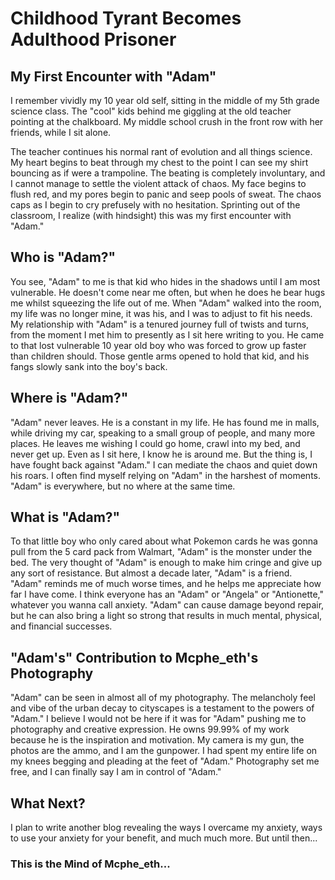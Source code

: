 # Childhood Tyrant Becomes Adulthood Prisoner

## My First Encounter with "Adam"

I remember vividly my 10 year old self, sitting in the middle of my 5th grade science class. 
The "cool" kids behind me giggling at the old teacher pointing at the chalkboard. 
My middle school crush in the front row with her friends, while I sit alone. 

The teacher continues his normal rant of evolution and all things science. 
My heart begins to beat through my chest to the point I can see my shirt bouncing as if were a trampoline.
The beating is completely involuntary, and I cannot manage to settle the violent attack of chaos. 
My face begins to flush red, and my pores begin to panic and seep pools of sweat. 
The chaos caps as I begin to cry prefusely with no hesitation. 
Sprinting out of the classroom, I realize (with hindsight) this was my first encounter with "Adam."

## Who is "Adam?"

You see, "Adam" to me is that kid who hides in the shadows until I am most vulnerable. 
He doesn't come near me often, but when he does he bear hugs me whilst squeezing the life out of me. 
When "Adam" walked into the room, my life was no longer mine, it was his, and I was to adjust to fit his needs. 
My relationship with "Adam" is a tenured journey full of twists and turns, from the moment I met him to presently as I sit here writing to you. 
He came to that lost vulnerable 10 year old boy who was forced to grow up faster than children should. 
Those gentle arms opened to hold that kid, and his fangs slowly sank into the boy's back. 

## Where is "Adam?"

"Adam" never leaves. He is a constant in my life. 
He has found me in malls, while driving my car, speaking to a small group of people, and many more places. 
He leaves me wishing I could go home, crawl into my bed, and never get up. 
Even as I sit here, I know he is around me. 
But the thing is, I have fought back against "Adam."
I can mediate the chaos and quiet down his roars. 
I often find myself relying on "Adam" in the harshest of moments. 
"Adam" is everywhere, but no where at the same time. 

## What is "Adam?"

To that little boy who only cared about what Pokemon cards he was gonna pull from the 5 card pack from Walmart, "Adam" is the monster under the bed. 
The very thought of "Adam" is enough to make him cringe and give up any sort of resistance. 
But almost a decade later, "Adam" is a friend. 
"Adam" reminds me of much worse times, and he helps me appreciate how far I have come. 
I think everyone has an "Adam" or "Angela" or "Antionette," whatever you wanna call anxiety. 
"Adam" can cause damage beyond repair, but he can also bring a light so strong that results in much mental, physical, and financial successes. 

## "Adam's" Contribution to Mcphe_eth's Photography

"Adam" can be seen in almost all of my photography. 
The melancholy feel and vibe of the urban decay to cityscapes is a testament to the powers of "Adam."
I believe I would not be here if it was for "Adam" pushing me to photography and creative expression. 
He owns 99.99% of my work because he is the inspiration and motivation. 
My camera is my gun, the photos are the ammo, and I am the gunpower. 
I had spent my entire life on my knees begging and pleading at the feet of "Adam."
Photography set me free, and I can finally say I am in control of "Adam."

## What Next?

I plan to write another blog revealing the ways I overcame my anxiety, ways to use your anxiety for your benefit, and much much more. 
But until then...

### This is the Mind of Mcphe_eth...
